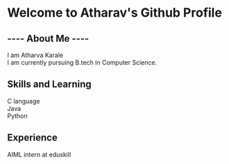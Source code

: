 <h1>Welcome to Atharav's Github Profile </h1>
<h2>---- About Me ----</h2>
I am Atharva Karale<br>
I am currently pursuing B.tech in Computer Science.
<br>
<h2>Skills and Learning</h2>
C language<br>
Java <br>
Python
<h2>Experience</h2>
AIML intern at eduskill 
